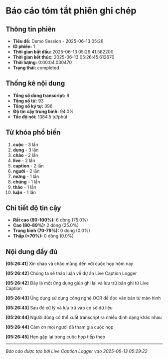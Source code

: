 # Báo cáo tóm tắt phiên ghi chép

## Thông tin phiên

- **Tiêu đề:** Demo Session - 2025-06-13 05:26
- **ID phiên:** 1
- **Thời gian bắt đầu:** 2025-06-13 05:26:41.582200
- **Thời gian kết thúc:** 2025-06-13 05:26:45.612670
- **Thời lượng:** 0:00:04.030470
- **Trạng thái:** completed

## Thống kê nội dung

- **Tổng số dòng transcript:** 8
- **Tổng số từ:** 93
- **Tổng số ký tự:** 396
- **Độ tin cậy trung bình:** 94.0%
- **Tốc độ nói:** 1384.5 từ/phút

## Từ khóa phổ biến

1. **cuộc** - 3 lần
2. **dụng** - 3 lần
3. **chào** - 2 lần
4. **live** - 2 lần
5. **caption** - 2 lần
6. **người** - 2 lần
7. **mừng** - 1 lần
8. **chúng** - 1 lần
9. **thảo** - 1 lần
10. **luận** - 1 lần

## Chi tiết độ tin cậy

- **Rất cao (90-100%):** 6 dòng (75.0%)
- **Cao (80-89%):** 2 dòng (25.0%)
- **Trung bình (70-79%):** 0 dòng (0.0%)
- **Thấp (<70%):** 0 dòng (0.0%)

## Nội dung đầy đủ

**[05:26:41]** Xin chào và chào mừng đến với cuộc họp hôm nay

**[05:26:42]** Chúng ta sẽ thảo luận về dự án Live Caption Logger

**[05:26:42]** Đây là một ứng dụng giúp ghi lại và lưu trữ bản ghi từ Live Caption

**[05:26:43]** Ứng dụng sử dụng công nghệ OCR để đọc văn bản từ màn hình

**[05:26:43]** Sau đó xử lý và lưu trữ vào cơ sở dữ liệu

**[05:26:44]** Người dùng có thể xuất transcript ra nhiều định dạng khác nhau

**[05:26:44]** Cảm ơn mọi người đã tham gia cuộc họp

**[05:26:45]** Hẹn gặp lại trong cuộc họp tiếp theo


---
*Báo cáo được tạo bởi Live Caption Logger vào 2025-06-13 05:29:22*
